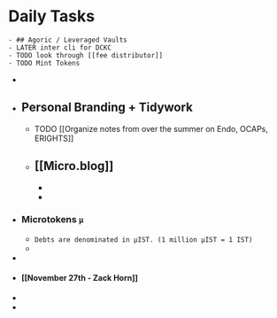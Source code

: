 # Daily Tasks
	- ## Agoric / Leveraged Vaults
	- LATER inter cli for DCKC
	- TODO look through [[fee distributor]]
	- TODO Mint Tokens
-
- ## Personal Branding + Tidywork
	- TODO [[Organize notes from over the summer on Endo, OCAPs, ERIGHTS]]
	- [[Micro.blog]]
		-
		-
		-
- ### Microtokens `µ`
	- `Debts are denominated in µIST. (1 million µIST = 1 IST)`
	-
-
- #### [[November 27th - Zack Horn]]
-
-